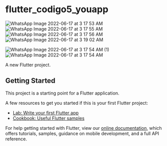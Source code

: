# flutter_codigo5_youapp
![WhatsApp Image 2022-06-17 at 3 17 53 AM](https://user-images.githubusercontent.com/65637566/174263150-bafcfcaa-3f04-4e9e-b5c2-22a55723d2d3.jpeg)
![WhatsApp Image 2022-06-17 at 3 17 55 AM](https://user-images.githubusercontent.com/65637566/174263141-82fcb0cf-6b17-4cee-9d88-5843aa932493.jpeg)
![WhatsApp Image 2022-06-17 at 3 17 56 AM](https://user-images.githubusercontent.com/65637566/174263147-9849d54f-fe31-407b-9069-163da1ab1300.jpeg)
![WhatsApp Image 2022-06-17 at 3 19 02 AM](https://user-images.githubusercontent.com/65637566/174263149-de2fa059-2140-473b-a7f8-d0aa0624a67e.jpeg)

![WhatsApp Image 2022-06-17 at 3 17 54 AM (1)](https://user-images.githubusercontent.com/65637566/174263152-6091d25c-44db-44d8-b37d-c2dc05058d96.jpeg)
![WhatsApp Image 2022-06-17 at 3 17 54 AM](https://user-images.githubusercontent.com/65637566/174263154-f301e822-fef6-40d4-9f44-dd52de48f915.jpeg)



A new Flutter project.

## Getting Started

This project is a starting point for a Flutter application.

A few resources to get you started if this is your first Flutter project:

- [Lab: Write your first Flutter app](https://flutter.dev/docs/get-started/codelab)
- [Cookbook: Useful Flutter samples](https://flutter.dev/docs/cookbook)

For help getting started with Flutter, view our
[online documentation](https://flutter.dev/docs), which offers tutorials,
samples, guidance on mobile development, and a full API reference.
